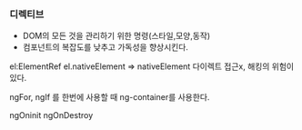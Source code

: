 ### 디렉티브
- DOM의 모든 것을 관리하기 위한 명령(스타일,모양,동작)
- 컴포넌트의 복잡도를 낮추고 가독성을 향상시킨다.

el:ElementRef
el.nativeElement
=> nativeElement 다이렉트 접근x, 해킹의 위험이 있다.

ngFor, ngIf 를 한번에 사용할 때 ng-container를 사용한다.



ngOninit
ngOnDestroy